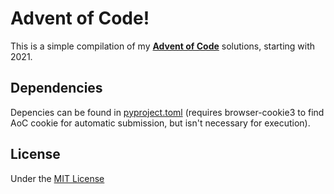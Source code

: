 # Advent of Code!

This is a simple compilation of my [**Advent of Code**](https://adventofcode.com) solutions, starting with 2021.

## Dependencies

Depencies can be found in [pyproject.toml](./pyproject.toml) (requires browser-cookie3 to find AoC cookie for automatic submission, but isn't necessary for execution).

## License

Under the [MIT License](https://choosealicense.com/licenses/mit)
